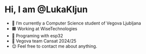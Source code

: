 # Hi, I am @LukaKljun
- 🏫 I’m currently a Computer Science student of Vegova Ljubljana
- 🟧 Working at WiseTechnologies
- 🌱 Programing with esp32
- 🚀 Vegova team Cansat 2024/25
- 😌 Feel free to contact me about anything.
<!---
LukaKljun/LukaKljun is a ✨ special ✨ repository because its `README.md` (this file) appears on your GitHub profile.
You can click the Preview link to take a look at your changes.
--->
